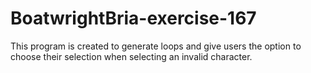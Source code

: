 # BoatwrightBria-exercise-167
This program is created to generate loops and give users the option to choose their selection when selecting an invalid character.
